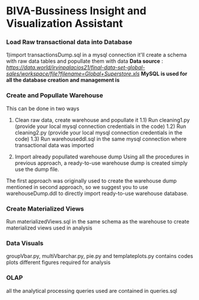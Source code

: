# BIVA-Bussiness Insight and Visualization Assistant
### Load Raw transactional data into Database
1)import transactionsDump.sql in a mysql connection
it'll create a schema with raw data tables and popullate them with data
**Data source** : *https://data.world/irvinpalacios21/final-data-set-global-sales/workspace/file?filename=Global+Superstore.xls*
**MySQL is used for all the database creation and management is** 
### Create and Popullate Warehouse
This can be done in two ways
1) Clean raw data, create warehouse and popullate it
	1.1) Run cleaning1.py (provide your local mysql connection credentials in the code)
	1.2) Run cleaning2.py (provide your local mysql connection credentials in the code)
	1.3) Run warehouseddl.sql in the same mysql connection where transactional data was imported
 
2) Import already popullated warehouse dump
		 Using all the procedures in previous approach, a ready-to-use warehouse dump is created
		 simply use the dump file.

The first approach was originally used to create the warehouse dump mentioned in second approach, so we suggest you
to use warehouseDump.ddl to directly import ready-to-use warehouse database.

### Create Materialized Views
Run materializedViews.sql in the same schema as the warehouse to
create materialized views used in analysis

### Data Visuals
groupVbar.py, multiVbarchar.py, pie.py and templateplots.py contains
codes plots different figures required for analysis

### OLAP
all the analytical processing queries used are contained in queries.sql